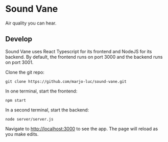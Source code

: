 # Sound Vane

Air quality you can hear.

## Develop

Sound Vane uses React Typescript for its frontend and NodeJS for its backend. By default, the frontend runs on port 3000 and the backend runs on port 3001.


Clone the git repo:

`git clone https://github.com/marjo-luc/sound-vane.git`


In one terminal, start the frontend:

`npm start`


In a second terminal, start the backend:

`node server/server.js`


Navigate to [http://localhost:3000](http://localhost:3000) to see the app. The page will reload as you make edits.
